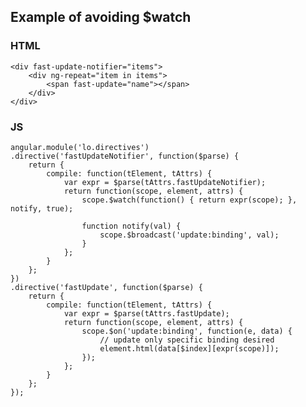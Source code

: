 ##  Example of avoiding $watch

### HTML

    <div fast-update-notifier="items">
        <div ng-repeat="item in items">
            <span fast-update="name"></span>
        </div>
    </div>

### JS

    angular.module('lo.directives')
    .directive('fastUpdateNotifier', function($parse) {
        return {
            compile: function(tElement, tAttrs) {
                var expr = $parse(tAttrs.fastUpdateNotifier);
                return function(scope, element, attrs) {
                    scope.$watch(function() { return expr(scope); }, notify, true);

                    function notify(val) {
                        scope.$broadcast('update:binding', val);
                    }
                };
            }
        };
    })
    .directive('fastUpdate', function($parse) {
        return {
            compile: function(tElement, tAttrs) {
                var expr = $parse(tAttrs.fastUpdate);
                return function(scope, element, attrs) {
                    scope.$on('update:binding', function(e, data) {
                        // update only specific binding desired
                        element.html(data[$index][expr(scope)]);
                    });
                };
            }
        };
    });